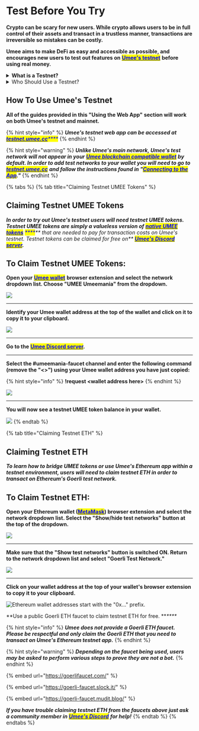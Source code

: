 # Test Before You Try

**Crypto can be scary for new users. While crypto allows users to be in full control of their assets and transact in a trustless manner, transactions are irreversible so mistakes can be costly.**&#x20;

**Umee aims to make DeFi as easy and accessible as possible, and encourages new users to test out features on** [<mark style="color:blue;">**Umee's testnet**</mark>](https://testnet.umee.cc/) **before using real money.**

<details>

<summary><strong>What is a Testnet?</strong></summary>

A **testnet** is a network identical to the main network that is used for testing and experimentation without the use of real funds. Crypto developers commonly use testnets to try out new products and features before deploying them on the main network. Crypto users can use testnets to familiarize themselves with how products or services work before using real assets.&#x20;

Testnets use testnet tokens, valueless versions of real tokens that help simulate how interactions occur on mainnet. From a user perspective there is no difference between testnet and mainnet when interacting with an _individual applicatio_n. Many projects do not maintain a testnet, so users may not be able to seamlessly transfer funds across different test networks as they would on mainnet.&#x20;

</details>

<details>

<summary>Who Should Use a Testnet?</summary>

Anyone who is brand new to crypto should become comfortable with Umee's testnet before attempting to use mainnet.&#x20;

Users who are familiar with crypto but have never used a lending and borrowing DeFi protocol before are also encouraged to experiment on testnet before using mainnet.&#x20;

</details>

## How To Use Umee's Testnet

**All of the guides provided in this "Using the Web App" section will work on both Umee's testnet and mainnet.**&#x20;

{% hint style="info" %}
_**Umee's testnet web app can be accessed at**_ [_<mark style="color:blue;">**testnet.umee.cc**</mark>_](https://testnet.umee.cc/)_<mark style="color:blue;">****</mark>_
{% endhint %}

{% hint style="warning" %}
_**Unlike Umee's main network, Umee's test network will not appear in your**_ [_<mark style="color:blue;">**Umee blockchain compatible wallet**</mark>_](../) _**by default. In order to add test networks to your wallet you will need to go to**_ [_<mark style="color:blue;">**testnet.umee.cc**</mark>_](https://testnet.umee.cc/) _**and follow the instructions found in "**_[_<mark style="color:blue;">**Connecting to the App**</mark>_](connecting-to-the-app.md)_**."**_
{% endhint %}

{% tabs %}
{% tab title="Claiming Testnet UMEE Tokens" %}
## **Claiming Testnet UMEE Tokens**

_**In order to try out Umee's testnet users will need testnet UMEE tokens. Testnet UMEE tokens are simply a valueless version of**_ [_<mark style="color:blue;">**native UMEE tokens**</mark>_](https://docs.umee.cc/umee/umee-overview/the-umee-token) _<mark style="color:blue;">****</mark>** that are needed to pay for transaction costs on Umee's testnet. Testnet tokens can be claimed for free on**_ [_<mark style="color:blue;">**Umee's Discord server**</mark>_](https://discord.gg/umee)_**.**_

## To Claim Testnet UMEE Tokens:

**Open your** [<mark style="color:blue;">**Umee wallet**</mark>](../) **browser extension and select the network dropdown list. Choose "UMEE Umeemania" from the dropdown.**

![](<../.gitbook/assets/select dropdown choose umeemania.png>)

****

**Identify your Umee wallet address at the top of the wallet and click on it to copy it to your clipboard.**

![](<../.gitbook/assets/identify wallet address - copy it.png>)

****

**Go to the** [<mark style="color:blue;">**Umee Discord server**</mark>](https://discord.gg/umee)**.**

****

**Select the #umeemania-faucet channel and enter the following command (remove the "<>") using your Umee wallet address you have just copied:**

{% hint style="info" %}
**!request \<wallet address here>**
{% endhint %}

![](<../.gitbook/assets/request format.png>)

****

**You will now see a testnet UMEE token balance in your wallet.**

![](<../.gitbook/assets/view umee token balance.png>)
{% endtab %}

{% tab title="Claiming Testnet ETH" %}
## Claiming Testnet ETH

_**To learn how to bridge UMEE tokens or use Umee's Ethereum app within a testnet environment, users will need to claim testnet ETH in order to transact on Ethereum's Goerli test network.**_

## To Claim Testnet ETH:

**Open your Ethereum wallet (**[<mark style="color:blue;">**MetaMask**</mark>](https://metamask.io/)**) browser extension and select the network dropdown list. Select the "Show/hide test networks" button at the top of the dropdown.**

![](<../.gitbook/assets/select dropdown - show test networks.png>)

****

**Make sure that the "Show test networks" button is switched ON. Return to the network dropdown list and select "Goerli Test Network."**

![](<../.gitbook/assets/show test networks - select goerli.png>)

****

**Click on your wallet address at the top of your wallet's browser extension to copy it to your clipboard.**&#x20;

![Ethereum wallet addresses start with the "0x..." prefix.](<../.gitbook/assets/copy wallet address.png>)



**Use a public Goerli ETH faucet to claim testnet ETH for free. **_****_&#x20;

{% hint style="info" %}
_**Umee does not provide a Goerli ETH faucet. Please be respectful and only claim the Goerli ETH that you need to transact on Umee's Ethereum testnet app.**_
{% endhint %}

{% hint style="warning" %}
_**Depending on the faucet being used, users may be asked to perform various steps to prove they are not a bot.**_
{% endhint %}

{% embed url="https://goerlifaucet.com/" %}

{% embed url="https://goerli-faucet.slock.it/" %}

{% embed url="https://goerli-faucet.mudit.blog/" %}

_**If you have trouble claiming testnet ETH from the faucets above just ask a community member in**_ [_<mark style="color:blue;">**Umee's Discord**</mark>_](https://discord.gg/umee) _**for help!**_
{% endtab %}
{% endtabs %}
